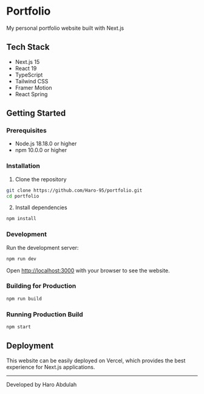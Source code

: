 # Portfolio

My personal portfolio website built with Next.js

## Tech Stack

- Next.js 15
- React 19
- TypeScript
- Tailwind CSS
- Framer Motion
- React Spring

## Getting Started

### Prerequisites

- Node.js 18.18.0 or higher
- npm 10.0.0 or higher

### Installation

1. Clone the repository
```bash
git clone https://github.com/Haro-95/portfolio.git
cd portfolio
```

2. Install dependencies
```bash
npm install
```

### Development

Run the development server:
```bash
npm run dev
```

Open [http://localhost:3000](http://localhost:3000) with your browser to see the website.

### Building for Production

```bash
npm run build
```

### Running Production Build

```bash
npm start
```

## Deployment

This website can be easily deployed on Vercel, which provides the best experience for Next.js applications.

---

Developed by Haro Abdulah
